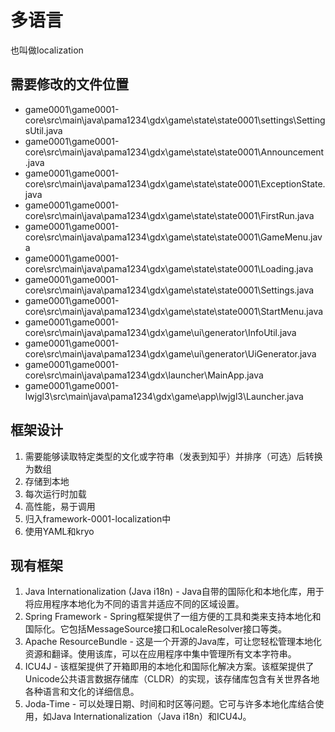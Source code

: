 # 多语言

也叫做localization

## 需要修改的文件位置

- game0001\game0001-core\src\main\java\pama1234\gdx\game\state\state0001\settings\SettingsUtil.java
- game0001\game0001-core\src\main\java\pama1234\gdx\game\state\state0001\Announcement.java
- game0001\game0001-core\src\main\java\pama1234\gdx\game\state\state0001\ExceptionState.java
- game0001\game0001-core\src\main\java\pama1234\gdx\game\state\state0001\FirstRun.java
- game0001\game0001-core\src\main\java\pama1234\gdx\game\state\state0001\GameMenu.java
- game0001\game0001-core\src\main\java\pama1234\gdx\game\state\state0001\Loading.java
- game0001\game0001-core\src\main\java\pama1234\gdx\game\state\state0001\Settings.java
- game0001\game0001-core\src\main\java\pama1234\gdx\game\state\state0001\StartMenu.java
- game0001\game0001-core\src\main\java\pama1234\gdx\game\ui\generator\InfoUtil.java
- game0001\game0001-core\src\main\java\pama1234\gdx\game\ui\generator\UiGenerator.java
- game0001\game0001-core\src\main\java\pama1234\gdx\launcher\MainApp.java
- game0001\game0001-lwjgl3\src\main\java\pama1234\gdx\game\app\lwjgl3\Launcher.java

## 框架设计

1. 需要能够读取特定类型的文化或字符串（发表到知乎）并排序（可选）后转换为数组
2. 存储到本地
3. 每次运行时加载
4. 高性能，易于调用
5. 归入framework-0001-localization中
6. 使用YAML和kryo

## 现有框架

1. Java Internationalization (Java i18n) - Java自带的国际化和本地化库，用于将应用程序本地化为不同的语言并适应不同的区域设置。
2. Spring Framework - Spring框架提供了一组方便的工具和类来支持本地化和国际化。它包括MessageSource接口和LocaleResolver接口等类。
3. Apache ResourceBundle - 这是一个开源的Java库，可让您轻松管理本地化资源和翻译。使用该库，可以在应用程序中集中管理所有文本字符串。
4. ICU4J - 该框架提供了开箱即用的本地化和国际化解决方案。该框架提供了Unicode公共语言数据存储库（CLDR）的实现，该存储库包含有关世界各地各种语言和文化的详细信息。
5. Joda-Time - 可以处理日期、时间和时区等问题。它可与许多本地化库结合使用，如Java Internationalization（Java i18n）和ICU4J。

